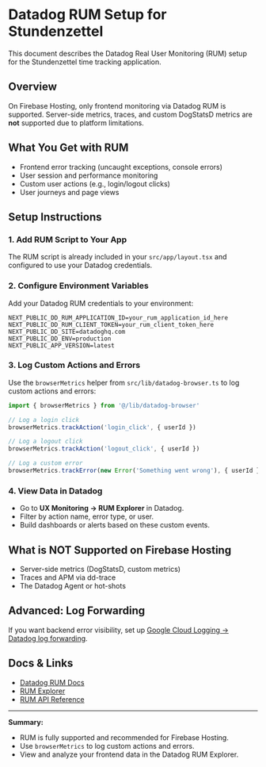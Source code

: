 # Datadog RUM Setup for Stundenzettel

This document describes the Datadog Real User Monitoring (RUM) setup for the Stundenzettel time tracking application.

## Overview

On Firebase Hosting, only frontend monitoring via Datadog RUM is supported. Server-side metrics, traces, and custom DogStatsD metrics are **not** supported due to platform limitations.

## What You Get with RUM
- Frontend error tracking (uncaught exceptions, console errors)
- User session and performance monitoring
- Custom user actions (e.g., login/logout clicks)
- User journeys and page views

## Setup Instructions

### 1. Add RUM Script to Your App

The RUM script is already included in your `src/app/layout.tsx` and configured to use your Datadog credentials.

### 2. Configure Environment Variables

Add your Datadog RUM credentials to your environment:

```
NEXT_PUBLIC_DD_RUM_APPLICATION_ID=your_rum_application_id_here
NEXT_PUBLIC_DD_RUM_CLIENT_TOKEN=your_rum_client_token_here
NEXT_PUBLIC_DD_SITE=datadoghq.com
NEXT_PUBLIC_DD_ENV=production
NEXT_PUBLIC_APP_VERSION=latest
```

### 3. Log Custom Actions and Errors

Use the `browserMetrics` helper from `src/lib/datadog-browser.ts` to log custom actions and errors:

```js
import { browserMetrics } from '@/lib/datadog-browser'

// Log a login click
browserMetrics.trackAction('login_click', { userId })

// Log a logout click
browserMetrics.trackAction('logout_click', { userId })

// Log a custom error
browserMetrics.trackError(new Error('Something went wrong'), { userId })
```

### 4. View Data in Datadog

- Go to **UX Monitoring → RUM Explorer** in Datadog.
- Filter by action name, error type, or user.
- Build dashboards or alerts based on these custom events.

## What is NOT Supported on Firebase Hosting
- Server-side metrics (DogStatsD, custom metrics)
- Traces and APM via dd-trace
- The Datadog Agent or hot-shots

## Advanced: Log Forwarding
If you want backend error visibility, set up [Google Cloud Logging → Datadog log forwarding](https://docs.datadoghq.com/integrations/google_cloud_platform/).

## Docs & Links
- [Datadog RUM Docs](https://docs.datadoghq.com/real_user_monitoring/)
- [RUM Explorer](https://docs.datadoghq.com/real_user_monitoring/explorer/)
- [RUM API Reference](https://docs.datadoghq.com/real_user_monitoring/browser/advanced_configuration/?tab=us#api)

---

**Summary:**
- RUM is fully supported and recommended for Firebase Hosting.
- Use `browserMetrics` to log custom actions and errors.
- View and analyze your frontend data in the Datadog RUM Explorer. 